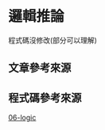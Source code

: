 # 邏輯推論
程式碼沒修改(部分可以理解)
## 文章參考來源

## 程式碼參考來源

[06-logic](https://github.com/ccccourse/ai/tree/master/python/06-logic)
